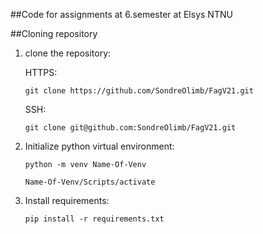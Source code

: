 ##Code for assignments at 6.semester at Elsys NTNU 


##Cloning repository
1. clone the repository:

    HTTPS:
    ```
   git clone https://github.com/SondreOlimb/FagV21.git

   ```

    SSH:
    ```
   git clone git@github.com:SondreOlimb/FagV21.git
   ```

2. Initialize python virtual environment:
    ```
   python -m venv Name-Of-Venv
   ```
    ```
   Name-Of-Venv/Scripts/activate
   ```

3. Install requirements:

    ```
   pip install -r requirements.txt
   ```


